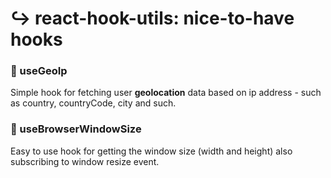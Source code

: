 # ↪️ react-hook-utils: nice-to-have hooks

### 📍 useGeoIp
Simple hook for fetching user **geolocation** data based on ip address - such as country, countryCode, city and such.

### 📐 useBrowserWindowSize
Easy to use hook for getting the window size (width and height) also subscribing to window resize event. 

